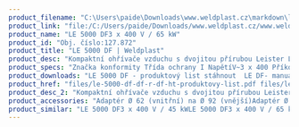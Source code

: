```yaml
---
product_filename: "C:\Users\paide\Downloads\www.weldplast.cz\markdown\le-5000-df215.md"
product_link: "file:/C:/Users/paide/Downloads/www.weldplast.cz/www.weldplast.cz/le-5000-df215"
product_name: "LE 5000 DF3 x 400 V / 65 kW"
product_id: "Obj. číslo:127.872"
product_title: "LE 5000 DF | Weldplast"
product_desc: "Kompaktní ohřívače vzduchu s dvojitou přírubou Leister LE 5000 / 10000 DF jsou vhodné pro zabudování do systémů rozvodů vzduchu. Teplota vstupního vzduchu může být až 160 °C. Předehřátý vzduch lze znovu použít a ušetřit tak energii. Řada DF HT pro teploty vzduchu nad 600 °C a řada DF-C pro požadvky na bezemisní ohřevy.Kompaktní snadno integrovatelnéVhodné pro recyklaci vzduchuBez integrované výkonové elektronikyVolitelně výkonový regulátor DSE nebo teplotní regulátor KSR DIGITAL"
product_specs: "Značka konformity Třída ochrany I NapětíV~3 x 400 PříkonW6500 FrekvenceHz50 / 60 Max. teplota°C700 Průtok vzduchul/min450 Hmotnostkg19 Max. vstupní teplota vzduchu°C150"
product_downloads: "LE 5000 DF - produktový list stáhnout  LE DF- manuál SK stáhnout  LE DF - manuál CZ stáhnout  TECHNOLOGIE HORKÉHO VZDUCHU - katalog stáhnout"
product_href: "files/le-5000-df-df-r-df-ht-produktovy-list.pdf files/le-5000-df-df-r-df-ht-produktovy-list.pdf files/le5000-10000-df-sk.pdf files/le5000-10000-df-sk.pdf files/le5000-10000-df-cz.pdf files/le5000-10000-df-cz.pdf files/katalog-ph-web.pdf files/katalog-ph-web.pdf"
product_desc_2: "Kompaktní ohřívače vzduchu s dvojitou přírubou Leister LE 5000 / 10000 DF jsou vhodné pro zabudování do systémů rozvodů vzduchu. Teplota vstupního vzduchu může být až 160 °C. Předehřátý vzduch lze znovu použít a ušetřit tak energii. Řada DF HT pro teploty vzduchu nad 600 °C a řada DF-C pro požadvky na bezemisní ohřevy.Kompaktní snadno integrovatelnéVhodné pro recyklaci vzduchuBez integrované výkonové elektronikyVolitelně výkonový regulátor DSE nebo teplotní regulátor KSR DIGITAL"
product_accessories: "Adaptér Ø 62 (vnitřní) na Ø 92 (vnější)Adaptér Ø 60 (vnitřní) na Ø 90 (vnější)Příruba LE 5000 DF (Ø 92.5/60.7 mm x 3 mm) výstupPříruba LE 5000 DF (Ø 63 mm) výstupPříruba LE 5000 DF (Ø 61 mm) vstupPodložka klingerit HT 5000 DF výstupPodložka klingerit HT 5000 DF vstup LE 5000 DF3 x 400 V / 45 kWLE 5000 DF3 x 400 V / 65 kWLE 5000 DF3 x 400 V / 45 kW bez elektronikyLE 5000 DF3 x 400 V / 75 kW bez elektroniky"
product_similar: "LE 5000 DF3 x 400 V / 45 kWLE 5000 DF3 x 400 V / 65 kWLE 5000 DF3 x 400 V / 45 kW bez elektronikyLE 5000 DF3 x 400 V / 75 kW bez elektroniky"
---
```

